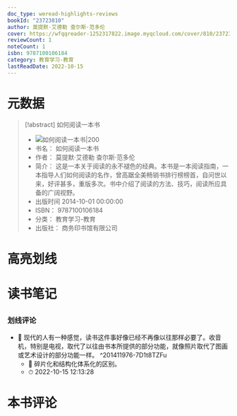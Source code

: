 ```yaml
---
doc_type: weread-highlights-reviews
bookId: "23723810"
author: 莫提默·艾德勒 查尔斯·范多伦
cover: https://wfqqreader-1252317822.image.myqcloud.com/cover/810/23723810/t7_23723810.jpg
reviewCount: 1
noteCount: 1
isbn: 9787100106184
category: 教育学习-教育
lastReadDate: 2022-10-15
---
```

# 元数据
> [!abstract] 如何阅读一本书
> - ![ 如何阅读一本书|200](https://wfqqreader-1252317822.image.myqcloud.com/cover/810/23723810/t7_23723810.jpg)
> - 书名： 如何阅读一本书
> - 作者： 莫提默·艾德勒 查尔斯·范多伦
> - 简介： 这是一本关于阅读的永不褪色的经典。本书是一本阅读指南，一本指导人们如何阅读的名作，曾高踞全美畅销书排行榜榜首，自问世以来，好评甚多，重版多次。书中介绍了阅读的方法、技巧，阅读所应具备的广阔视野。
> - 出版时间 2014-10-01 00:00:00
> - ISBN： 9787100106184
> - 分类： 教育学习-教育
> - 出版社： 商务印书馆有限公司

# 高亮划线

## 

 
# 读书笔记

## 

### 划线评论
- 📌 现代的人有一种感觉，读书这件事好像已经不再像以往那样必要了。收音机，特别是电视，取代了以往由书本所提供的部分功能，就像照片取代了图画或艺术设计的部分功能一样。  ^201411976-7D1t8TZFu
    - 💭 碎片化和结构化体系化的区别。
    - ⏱ 2022-10-15 12:13:28
   
# 本书评论
